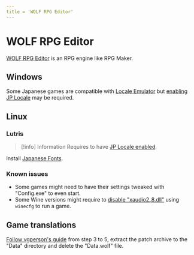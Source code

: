 ```yaml
---
title = 'WOLF RPG Editor'
---
```


# WOLF RPG Editor

[WOLF RPG Editor](https://silversecond.com/WolfRPGEditor/) is an RPG engine like RPG Maker.

## Windows

Some Japanese games are compatible with [Locale Emulator](https://xupefei.github.io/Locale-Emulator/) but [enabling JP Locale](/all-platforms/jp-locale) may be required.

## Linux

### Lutris

> [!info] Information
> Requires to have [JP Locale enabled](/all-platforms/jp-locale).

Install [Japanese Fonts](/linux/wineprefixes).

### Known issues

- Some games might need to have their settings tweaked with "Config.exe" to even start.
- Some Wine versions might require to [disable "xaudio2_8.dll"](https://github.com/iXit/Mesa-3D/issues/65#issuecomment-163955999) using `winecfg` to run a game.

## Game translations

[Follow vgperson's guide](https://www.vgperson.com/posts.php?p=wolfrpgguide) from step 3 to 5, extract the patch archive to the "Data" directory and delete the "Data.wolf" file.
